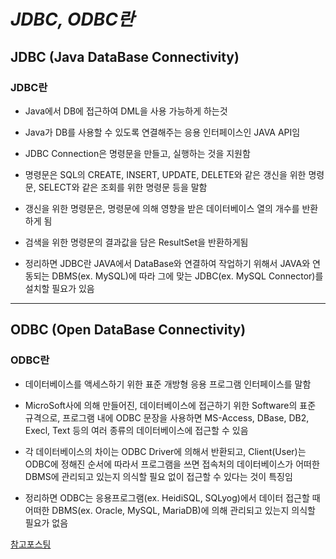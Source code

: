 # _JDBC, ODBC란_

## JDBC (Java DataBase Connectivity)

### JDBC란

- Java에서 DB에 접근하여 DML을 사용 가능하게 하는것
- Java가 DB를 사용할 수 있도록 연결해주는 응용 인터페이스인 JAVA API임

- JDBC Connection은 명령문을 만들고, 실행하는 것을 지원함
- 명령문은 SQL의 CREATE, INSERT, UPDATE, DELETE와 같은 갱신을 위한 명령문, SELECT와 같은 조회를 위한 명령문 등을 말함

- 갱신을 위한 명령문은, 명령문에 의해 영향을 받은 데이터베이스 열의 개수를 반환하게 됨
- 검색을 위한 명령문의 결과값을 담은 ResultSet을 반환하게됨

- 정리하면 JDBC란 JAVA에서 DataBase와 연결하여 작업하기 위해서 JAVA와 연동되는 DBMS(ex. MySQL)에 따라 그에 맞는 JDBC(ex. MySQL Connector)를 설치할 필요가 있음

---

## ODBC (Open DataBase Connectivity)

### ODBC란

- 데이터베이스를 액세스하기 위한 표준 개방형 응용 프로그램 인터페이스를 말함
- MicroSoft사에 의해 만들어진, 데이터베이스에 접근하기 위한 Software의 표준 규격으로, 프로그램 내에 ODBC 문장을 사용하면 MS-Access, DBase, DB2, Execl, Text 등의 여러 종류의 데이터베이스에 접근할 수 있음

- 각 데이터베이스의 차이는 ODBC Driver에 의해서 반환되고, Client(User)는 ODBC에 정해진 순서에 따라서 프로그램을 쓰면 접속처의 데이터베이스가 어떠한 DBMS에 관리되고 있는지 의식할 필요 없이 접근할 수 있다는 것이 특징임

- 정리하면 ODBC는 응용프로그램(ex. HeidiSQL, SQLyog)에서 데이터 접근할 때 어떠한 DBMS(ex. Oracle, MySQL, MariaDB)에 의해 관리되고 있는지 의식할 필요가 없음

[참고포스팅](https://beom3.tistory.com/24)
